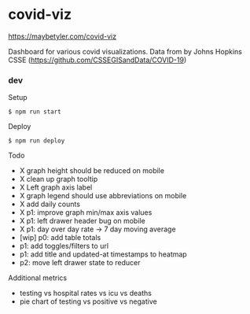 # covid-viz

https://maybetyler.com/covid-viz

Dashboard for various covid visualizations. Data from by Johns Hopkins CSSE (https://github.com/CSSEGISandData/COVID-19)

### dev

Setup
```
$ npm run start
```

Deploy
```
$ npm run deploy
```

Todo
* X graph height should be reduced on mobile
* X clean up graph tooltip
* X Left graph axis label
* X graph legend should use abbreviations on mobile
* X add daily counts
* X p1: improve graph min/max axis values
* X p1: left drawer header bug on mobile
* X p1: day over day rate -> 7 day moving average
* [wip] p0: add table totals
* p1: add toggles/filters to url
* p1: add title and updated-at timestamps to heatmap
* p2: move left drawer state to reducer

Additional metrics
* testing vs hospital rates vs icu vs deaths
* pie chart of testing vs positive vs negative
